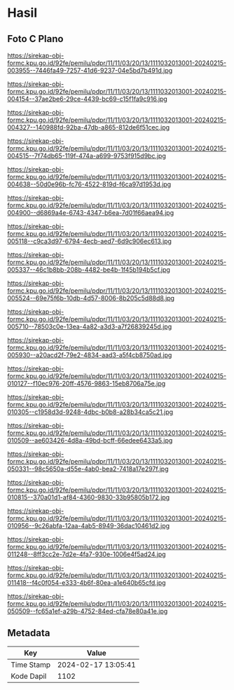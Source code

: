 # Hasil

## Foto C Plano

https://sirekap-obj-formc.kpu.go.id/92fe/pemilu/pdpr/11/11/03/20/13/1111032013001-20240215-003955--7446fa49-7257-41d6-9237-04e5bd7b491d.jpg

https://sirekap-obj-formc.kpu.go.id/92fe/pemilu/pdpr/11/11/03/20/13/1111032013001-20240215-004154--37ae2be6-29ce-4439-bc69-c15f1fa9c916.jpg

https://sirekap-obj-formc.kpu.go.id/92fe/pemilu/pdpr/11/11/03/20/13/1111032013001-20240215-004327--140988fd-92ba-47db-a865-812de6f51cec.jpg

https://sirekap-obj-formc.kpu.go.id/92fe/pemilu/pdpr/11/11/03/20/13/1111032013001-20240215-004515--7f74db65-119f-474a-a699-9753f915d9bc.jpg

https://sirekap-obj-formc.kpu.go.id/92fe/pemilu/pdpr/11/11/03/20/13/1111032013001-20240215-004638--50d0e96b-fc76-4522-819d-f6ca97d1953d.jpg

https://sirekap-obj-formc.kpu.go.id/92fe/pemilu/pdpr/11/11/03/20/13/1111032013001-20240215-004900--d6869a4e-6743-4347-b6ea-7d01f66aea94.jpg

https://sirekap-obj-formc.kpu.go.id/92fe/pemilu/pdpr/11/11/03/20/13/1111032013001-20240215-005118--c9ca3d97-6794-4ecb-aed7-6d9c906ec613.jpg

https://sirekap-obj-formc.kpu.go.id/92fe/pemilu/pdpr/11/11/03/20/13/1111032013001-20240215-005337--46c1b8bb-208b-4482-be4b-1f45b194b5cf.jpg

https://sirekap-obj-formc.kpu.go.id/92fe/pemilu/pdpr/11/11/03/20/13/1111032013001-20240215-005524--69e75f6b-10db-4d57-8006-8b205c5d88d8.jpg

https://sirekap-obj-formc.kpu.go.id/92fe/pemilu/pdpr/11/11/03/20/13/1111032013001-20240215-005710--78503c0e-13ea-4a82-a3d3-a7f26839245d.jpg

https://sirekap-obj-formc.kpu.go.id/92fe/pemilu/pdpr/11/11/03/20/13/1111032013001-20240215-005930--a20acd2f-79e2-4834-aad3-a5f4cb8750ad.jpg

https://sirekap-obj-formc.kpu.go.id/92fe/pemilu/pdpr/11/11/03/20/13/1111032013001-20240215-010127--f10ec976-20ff-4576-9863-15eb8706a75e.jpg

https://sirekap-obj-formc.kpu.go.id/92fe/pemilu/pdpr/11/11/03/20/13/1111032013001-20240215-010305--c1958d3d-9248-4dbc-b0b8-a28b34ca5c21.jpg

https://sirekap-obj-formc.kpu.go.id/92fe/pemilu/pdpr/11/11/03/20/13/1111032013001-20240215-010509--ae603426-4d8a-49bd-bcff-66edee6433a5.jpg

https://sirekap-obj-formc.kpu.go.id/92fe/pemilu/pdpr/11/11/03/20/13/1111032013001-20240215-050331--98c5650a-d55e-4ab0-bea2-7418a17e297f.jpg

https://sirekap-obj-formc.kpu.go.id/92fe/pemilu/pdpr/11/11/03/20/13/1111032013001-20240215-010815--370a01d1-af84-4360-9830-33b95805b172.jpg

https://sirekap-obj-formc.kpu.go.id/92fe/pemilu/pdpr/11/11/03/20/13/1111032013001-20240215-010956--9c26abfa-12aa-4ab5-8949-36dac10461d2.jpg

https://sirekap-obj-formc.kpu.go.id/92fe/pemilu/pdpr/11/11/03/20/13/1111032013001-20240215-011248--8ff3cc2e-7d2e-4fa7-930e-1006e4f5ad24.jpg

https://sirekap-obj-formc.kpu.go.id/92fe/pemilu/pdpr/11/11/03/20/13/1111032013001-20240215-011418--f4c0f054-e333-4b6f-80ea-a1e640b65cfd.jpg

https://sirekap-obj-formc.kpu.go.id/92fe/pemilu/pdpr/11/11/03/20/13/1111032013001-20240215-050509--fc65a1ef-a29b-4752-84ed-cfa78e80a41e.jpg


## Metadata

| Key        | Value               |
| ---------- | ------------------- |
| Time Stamp | 2024-02-17 13:05:41 |
| Kode Dapil | 1102                |



